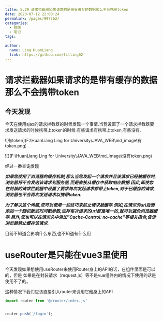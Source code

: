 ```yaml
---
title: 5.29 请求拦截器如果请求的是带有缓存的数据那么不会携带token
date: 2023-07-12 22:00:24
permalink: /pages/9977b2/
categories:
  - 前端
  - 笔记
tags:
  - 
author: 
  name: Ling HuanLiang
  link: https://github.com/lilling02
---
```

# 请求拦截器如果请求的是带有缓存的数据那么不会携带token

## 今天发现

今天在使用ajax的请求拦截器的时候发现一个事情.当我设置了一个请求拦截器要求发送请求的时候携带上token的时候.有些请求有携带上token,有些没有.

![有token](F:\HuanLiang Ling for University\JAVA_WEB\md_image\有token.png)

![](F:\HuanLiang Ling for University\JAVA_WEB\md_image\没有token.png)

经过一番查询发现

***如果您使用了浏览器的缓存机制,那么当您发起一个请求并且该请求已经被缓存时,浏览器将不会发送该请求到服务器,而是直接从缓存中获取响应数据.因此,即使您在封装的请求拦截器中设置了要求每次发起请求都带上token,对于已缓存的请求,浏览器也不会再次发送请求以携带token.***

***为了解决这个问题,您可以使用一些技巧来防止请求被缓存.例如,在请求的url后面添加一个随机数或时间戳参数,这样每次请求的url都是唯一的,就可以避免浏览器缓存.另外,您也可以在请求头中添加"Cache-Control: no-cache"等相关指令,告诉浏览器禁止缓存该请求.***

目前不知道会影响什么东西,也不知道有什么用

#  useRouter是只能在vue3里使用

今天发现如果想使用useRouter来使用Router身上的API的话，在组件里面是可以的，但是 如果是在封装请求（request.js）等不是vue组件内的情况下使用的话是使用不了的。

这种情况下我们应该直接引入router来调用它他身上的API

```` js
import router from '@/router/index.js'


router.push('/login');
````

